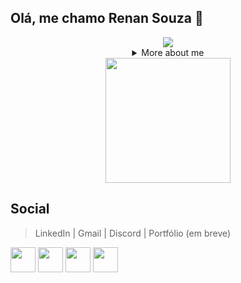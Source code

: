 ## Olá, me chamo Renan Souza 👋

<div align="center">

<img src="https://github.blog/wp-content/uploads/2018/10/46896184-b679fc80-ce30-11e8-88bf-921e9b788f7c.gif?resize=200%2C200" />

<details>
  <summary> More about me</summary>
<div align="left">
 
``` 
🤔 Pensando em futuros projetos e próximas linguagens que vou estudar...

📚 Atualmente cursando Ciência da computação na Faculdade Cruzeiro do Sul (2022-2025)

👾 Amo jogar e gostaria de desenvolver algum jogo no futuro

⚡ Linguagens que estou estudando: <strong>HTML | CSS | SCSS | Python | Java script | React | Node.js</strong>
```
  </div>
</details>

<div>
  <img src="https://github-readme-stats.vercel.app/api/top-langs/?username=RenanSouz&layout=compact&langs_count=16&theme=tokyonight" height="200px"/>
</div>
</div>



## Social
> LinkedIn | Gmail | Discord | Portfólio (em breve)
<div justify="center">
  <a href="https://www.linkedin.com/in/renan-souza-039574236/" target="_blank"><img width="40px" heigh="40px" src="https://img.icons8.com/color/48/000000/linkedin.png"/></a>
  <a href="mailto:renansouza.sm@gmail.com" target="_blank"><img width="40px" heigh="40px" src="https://img.icons8.com/color/48/000000/google-plus--v1.png" target="_blank"></a>
  <a href="https://discord.com/channels/Renan#7312" target="_blank"><img width="40px" heigh="40px" src="https://img.icons8.com/color/48/000000/discord-logo.png"/></a>
  <a href="https://www.linkedin.com/in/renan-souza-039574236/" target="_blank"><img width="40px" heigh="40px" src="https://user-images.githubusercontent.com/101893896/171057609-c78c7c77-27ab-47ae-ad58-e3533d00af3e.svg"/></a>
</div>
